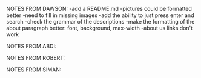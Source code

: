 NOTES FROM DAWSON:
-add a README.md
-pictures could be formatted better
-need to fill in missing images
-add the ability to just press enter and search
-check the grammar of the descriptions
-make the formatting of the about paragraph better: font, background, max-width
-about us links don't work

NOTES FROM ABDI:

NOTES FROM ROBERT:

NOTES FROM SIMAN: